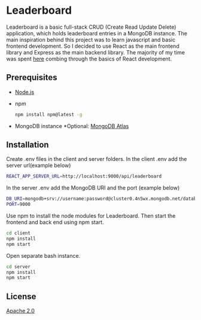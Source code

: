 # Leaderboard

Leaderboard is a basic full-stack CRUD (Create Read Update Delete) application, which holds leaderboard entries in a MongoDB instance. The main inspiration behind this project was to learn javascript and basic frontend development. So I decided to use React as the main frontend library and Express as the main backend library. The majority of my time was spent [here](https://reactjs.org/docs/getting-started.html) combing through the basics of React development. 

## Prerequisites

* [Node.js](https://nodejs.org/en/)

* npm
  ```sh
  npm install npm@latest -g
  ```
* MongoDB instance *Optional: [MongoDB Atlas](https://www.mongodb.com/cloud/atlas/register) 

## Installation

Create .env files in the client and server folders.
In the client .env add the server url(example below)
```bash
REACT_APP_SERVER_URL=http://localhost:9000/api/leaderboard
```
In the server .env add the MongoDB URI and the port (example below)
```bash
DB_URI=mongodb+srv://username:password@cluster0.4n5wx.mongodb.net/databasename?retryWrites=true&w=majority
PORT=9000
```

Use npm to install the node modules for Leaderboard. Then start the frontend and back end using npm start.

```bash
cd client
npm install
npm start
```
Open separate bash instance.
```bash
cd server
npm install
npm start
```

## License
[Apache 2.0](https://choosealicense.com/licenses/apache-2.0/)
